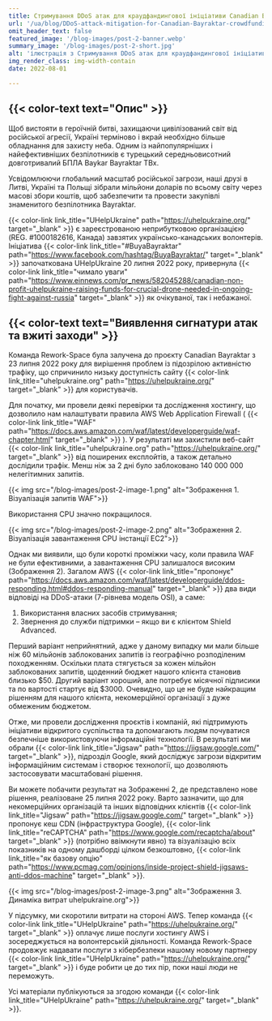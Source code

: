 ```yaml
---
title: Стримування DDoS атак для краудфандингової ініціативи Canadian Bayraktar
url: '/ua/blog/DDoS-attack-mitigation-for-Canadian-Bayraktar-crowdfunding-initiative'
omit_header_text: false
featured_image: '/blog-images/post-2-banner.webp'
summary_image: '/blog-images/post-2-short.jpg'
alt: 'ілюстрація з Стримування DDoS атак для краудфандингової ініціативи Canadian Bayraktar'
img_render_class: img-width-contain
date: 2022-08-01

---
```


## {{< color-text text="Опис" >}}

Щоб вистояти в героїчній битві, захищаючи цивілізований світ від російської агресії, Україні терміново і вкрай 
необхідно більше обладнання для захисту неба. Одним із найпопулярніших і найефективніших безпілотників є турецький 
середньовисотний довготривалий БПЛА Baykar Bayraktar TBx.

Усвідомлюючи глобальний масштаб російської загрози, наші друзі в Литві, Україні та Польщі зібрали мільйони доларів по 
всьому світу через масові збори коштів, щоб забезпечити та провести закупівлі знаменитого безпілотника Bayraktar.

{{< color-link link_title="UHelpUkraine" path="https://uhelpukraine.org/" target="_blank" >}} 
є зареєстрованою неприбутковою організацією (REG. #1000182616, Канада) завзятих українсько-канадських волонтерів. Ініціатива 
{{< color-link link_title="#BuyaBayraktar" path="https://www.facebook.com/hashtag/BuyaBayraktar/" target="_blank" >}} 
започаткована UHelpUkraine 20 липня 2022 року, привернула
{{< color-link link_title="чимало уваги" path="https://www.einnews.com/pr_news/582045288/canadian-non-profit-uhelpukraine-raising-funds-for-crucial-drone-needed-in-ongoing-fight-against-russia" target="_blank" >}}
як очікуваної, так і небажаної.


## {{< color-text text="Виявлення сигнатури атак та вжиті заходи" >}}

Команда Rework-Space була залучена до проєкту Canadian Bayraktar з 23 липня 2022 року для вирішення проблем із 
підозрілою активністю трафіку, що спричинило низьку доступність сайту
{{< color-link link_title="uhelpukraine.org" path="https://uhelpukraine.org/" target="_blank" >}}
для користувачів.

Для початку, ми провели деякі перевірки та дослідження хостингу, що дозволило нам налаштувати правила 
AWS Web Application Firewall (
{{< color-link link_title="WAF" path="https://docs.aws.amazon.com/waf/latest/developerguide/waf-chapter.html" target="_blank" >}}
). У результаті ми захистили веб-сайт
{{< color-link link_title="uhelpukraine.org" path="https://uhelpukraine.org/" target="_blank" >}}
від поширених експлойтів, а також 
детально дослідили трафік. Менш ніж за 2 дні було заблоковано 140 000 000 нелегітимних запитів.

{{< img src="/blog-images/post-2-image-1.png" alt="Зображення 1. Візуалізація запитів WAF">}}

Використання CPU значно покращилося.

{{< img src="/blog-images/post-2-image-2.png" alt="Зображення 2. Візуалізація завантаження CPU інстанції EC2">}}

Однак ми виявили, що були короткі проміжки часу, коли правила WAF не були ефективними, а завантаження CPU залишалося 
високим (Зображення 2). Загалом AWS
{{< color-link link_title="пропонує" path="https://docs.aws.amazon.com/waf/latest/developerguide/ddos-responding.html#ddos-responding-manual" target="_blank" >}}
два види відповіді на DDoS-атаки (7-рівнева модель OSI), а саме:
1. Використання власних засобів стримування;
2. Звернення до служби підтримки – якщо ви є клієнтом Shield Advanced.

Перший варіант неприйнятний, адже у даному випадку ми мали більше ніж 60 мільйонів заблокованих запитів із географічно 
розподіленим походженням. Оскільки плата стягується за кожен мільйон заблокованих запитів, щоденний бюджет нашого 
клієнта становив близько $50. Другий варіант хороший, але потребує місячної підписики та по вартості стартує від $3000. 
Очевидно, що це не буде найкращим рішенням для нашого клієнта, некомерційної організації з дуже обмеженим бюджетом.

Отже, ми провели дослідження проєктів і компаній, які підтримують ініціативи відкритого суспільства та допомагають 
людям почуватися безпечніше використовуючи інформаційні технології. В результаті ми обрали
{{< color-link link_title="Jigsaw" path="https://jigsaw.google.com/" target="_blank" >}}, підрозділ Google, який досліджує загрози відкритим інформаційним системам і 
створює технології, що дозволяють застосовувати масштабовані рішення.

Ви можете побачити результат на Зображенні 2, де представлено нове рішення, реалізоване 25 липня 2022 року. Варто 
зазначити, що для некомерційних організацій та інших відповідних клієнтів
{{< color-link link_title="Jigsaw" path="https://jigsaw.google.com/" target="_blank" >}}
пропонує кеш CDN (інфраструктура Google),
{{< color-link link_title="reCAPTCHA" path="https://www.google.com/recaptcha/about" target="_blank" >}}
(потрібно ввімкнути явно) та візуалізацію всіх показників на одному дашборді цілком безкоштовно,
{{< color-link link_title="як базову опцію" path="https://www.pcmag.com/opinions/inside-project-shield-jigsaws-anti-ddos-machine" target="_blank" >}}.

{{< img src="/blog-images/post-2-image-3.png" alt="Зображення З. Динаміка витрат uhelpukraine.org">}}

У підсумку, ми скоротили витрати на стороні AWS. Тепер команда
{{< color-link link_title="UHelpUkraine" path="https://uhelpukraine.org/" target="_blank" >}}
оплачує лише послуги хостингу AWS і зосереджується на волонтерській діяльності. Команда Rework-Space продовжує надавати 
послуги з кібербезпеки нашому новому партнеру
{{< color-link link_title="UHelpUkraine" path="https://uhelpukraine.org/" target="_blank" >}}
і буде робити це до тих пір, поки наші люди не переможуть.

Усі матеріали публікуються за згодою команди 
{{< color-link link_title="UHelpUkraine" path="https://uhelpukraine.org/" target="_blank" >}}.
